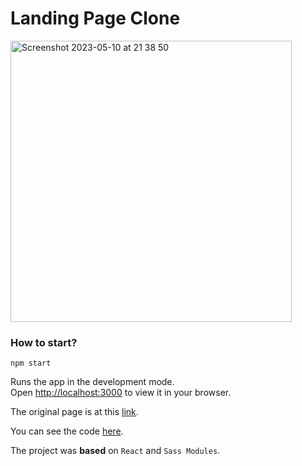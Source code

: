 # Landing Page Clone

<img width="450" alt="Screenshot 2023-05-10 at 21 38 50" src="https://github.com/butterfly-123/react-landing-page/assets/58802893/1cdd81f0-ed66-4974-bc1c-094efba0eea9">

### How to start?

`npm start`

Runs the app in the development mode.\
Open [http://localhost:3000](http://localhost:3000) to view it in your browser.

The original page is at this [link](https://sparkloop.app/?ref=landingfolio).

You can see the code [here](https://codesandbox.io/s/github/butterfly-123/react-landing-page).

The project was **based** on `React` and `Sass Modules`.

